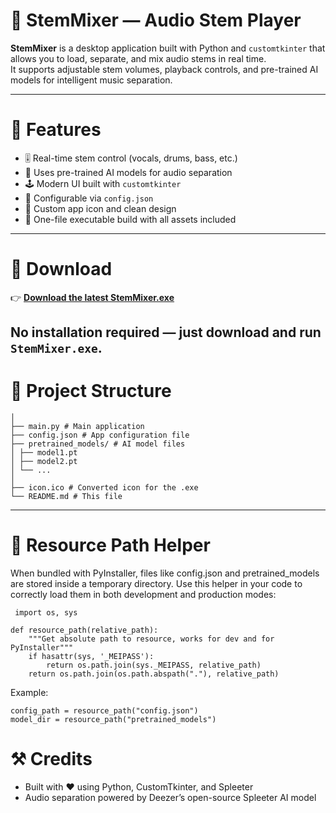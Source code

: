 # 🎵 StemMixer — Audio Stem Player

**StemMixer** is a desktop application built with Python and `customtkinter` that allows you to load, separate, and mix audio stems in real time.  
It supports adjustable stem volumes, playback controls, and pre-trained AI models for intelligent music separation.

---

# 🚀 Features

- 🎚️ Real-time stem control (vocals, drums, bass, etc.)
- 🧠 Uses pre-trained AI models for audio separation
- 🕹️ Modern UI built with `customtkinter`
- 💾 Configurable via `config.json`
- 🎨 Custom app icon and clean design
- 🧩 One-file executable build with all assets included

---
# 💾 Download

👉 **[Download the latest StemMixer.exe](https://github.com/your-username/your-repo/releases/latest)**

No installation required — just download and run `StemMixer.exe`.
---

# 📁 Project Structure

```StemMixer/
│
├── main.py # Main application
├── config.json # App configuration file
├── pretrained_models/ # AI model files
│ ├── model1.pt
│ ├── model2.pt
│ └── ...
│
├── icon.ico # Converted icon for the .exe
└── README.md # This file
```

---
# 🧩 Resource Path Helper

When bundled with PyInstaller, files like config.json and pretrained_models are stored inside a temporary directory.
Use this helper in your code to correctly load them in both development and production modes:
```
 import os, sys

def resource_path(relative_path):
    """Get absolute path to resource, works for dev and for PyInstaller"""
    if hasattr(sys, '_MEIPASS'):
        return os.path.join(sys._MEIPASS, relative_path)
    return os.path.join(os.path.abspath("."), relative_path) 
```

Example:
```
config_path = resource_path("config.json")
model_dir = resource_path("pretrained_models")
```
# ⚒️ Credits

- Built with ❤️ using Python, CustomTkinter, and Spleeter
- Audio separation powered by Deezer’s open-source Spleeter AI model
